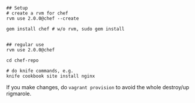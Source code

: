 ```shell
## Setup
# create a rvm for chef
rvm use 2.0.0@chef --create 

gem install chef # w/o rvm, sudo gem install


## regular use
rvm use 2.0.0@chef

cd chef-repo

# do knife commands, e.g.
knife cookbook site install nginx
```

If you make changes, do ```vagrant provision``` to avoid the whole destroy/up rigmarole.